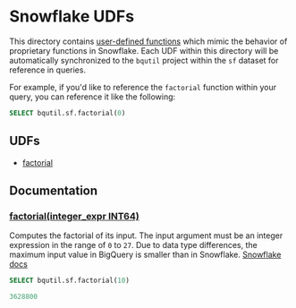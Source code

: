 # Snowflake UDFs

This directory contains [user-defined functions](https://cloud.google.com/bigquery/docs/reference/standard-sql/user-defined-functions)
which mimic the behavior of proprietary functions in Snowflake. Each UDF within this
directory will be automatically synchronized to the `bqutil` project within the
`sf` dataset for reference in queries.

For example, if you'd like to reference the `factorial` function within your query,
you can reference it like the following:
```sql
SELECT bqutil.sf.factorial(0)
```

## UDFs

* [factorial](#factorial)


## Documentation

### [factorial(integer_expr INT64)](factorial.sql)
Computes the factorial of its input. The input argument must be an integer expression in the range of `0` to `27`. Due to data type differences, the maximum input value in BigQuery is smaller than in Snowflake. [Snowflake docs](https://docs.snowflake.com/en/sql-reference/functions/factorial.html)
```sql
SELECT bqutil.sf.factorial(10)

3628800
```
